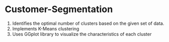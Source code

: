 # Customer-Segmentation

1) Identifies the optimal number of clusters based on the given set of data.
2) Implements K-Means clustering
3) Uses GGplot library to visualize the characteristics of each cluster

